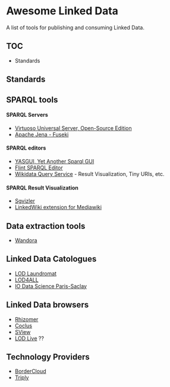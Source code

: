 # Awesome Linked Data
A list of tools for publishing and consuming Linked Data.

## TOC

* Standards 



## Standards 

## SPARQL tools

#### SPARQL Servers
* [Virtuoso Universal Server, Open-Source Edition](http://virtuoso.openlinksw.com/dataspace/doc/dav/wiki/Main/)
* [Apache Jena - Fuseki](https://jena.apache.org/documentation/serving_data/)
  
#### SPARQL editors
* [YASGUI, Yet Another Sparql GUI](http://about.yasgui.org/)
* [Flint SPARQL Editor](http://openuplabs.tso.co.uk/demos/sparqleditor)
* [Wikidata Query Service](https://query.wikidata.org/) - Result Visualization, Tiny URIs, etc.

#### SPARQL Result Visualization 
* [Sgvizler](http://dev.data2000.no/sgvizler/)
* [LinkedWiki extension for Mediawiki](https://www.mediawiki.org/wiki/Extension:LinkedWiki)

## Data extraction tools
* [Wandora](http://wandora.org/www/)

## Linked Data Catologues
* [LOD Laundromat](http://lodlaundromat.org/)
* [LOD4ALL](http://lod4all.net/index.html)
* [IO Data Science Paris-Saclay](https://io.datascience-paris-saclay.fr/)

## Linked Data browsers 
* [Rhizomer](http://rhizomik.net/html/rhizomer/)
* [Coclus](http://ws.nju.edu.cn/coclus/)
* [SView](http://ws.nju.edu.cn/sview/)
* [LOD Live](http://en.lodlive.it/) ??

## Technology Providers 
* [BorderCloud](http://www.bordercloud.com/)
* [Triply](http://triply.cc)
